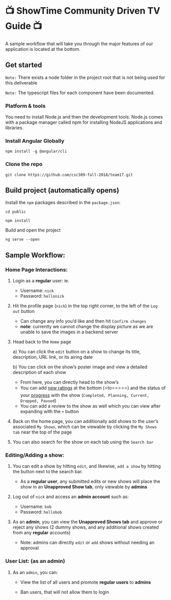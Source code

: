 # 📺 ShowTime Community Driven TV Guide 📺

A sample workflow that will take you through the major features of our application is located at the bottom.

## Get started

`Note:` There exists a node folder in the project root that is not being used for this deliverable

`Note:` The typescript files for each component have been documented.

### Platform & tools

You need to install Node.js and then the development tools. Node.js comes with a package manager called npm for installing NodeJS applications and libraries.


### Install Angular Globally

```shell
npm install -g @angular/cli

```

### Clone the repo

```shell
git clone https://github.com/csc309-fall-2018/team17.git

```

## Build project (automatically opens)

Install the `npm` packages described in the `package.json`:

```shell
cd public

npm install

```

Build and open the project

```shell
ng serve --open
```

## Sample Workflow:

### Home Page Interactions:

1. Login as a **regular** user: ie.

   - Username: `nick`
   - Password: `hellonick`

2. Hit the profile page (`nick`) in the top right corner, to the left of the `Log out` button

   - Can change any info you’d like and then hit `Confirm changes`
   - **note**: currently we cannot change the display picture as we are unable to save the images in a backend server

3. Head back to the `Home` page

   a) You can click the `edit` button on a show to change its title, description, URL link, or its airing date

   b) You can click on the show’s poster image and view a detailed description of each show

   - From here, you can directly head to the show’s  
   - You can add <u>new ratings</u> at the bottom (⭐to⭐⭐⭐⭐⭐) and the status of your <u>progress</u> with the show (`Completed, Planning, Current, Dropped, Paused`)
   - You can add a review to the show as well which you can view after expanding with the `+` button

4. Back on the home page, you can additionally add shows to the user’s associated `My Shows`, which can be viewable by clicking the `My Shows tab` near the top of the page

5. You can also search for the show on each tab using the `Search bar`

### Editing/Adding a show:

1. You can edit a show by hitting `edit`, and likewise, `add a show` by hitting the button next to the search bar.
   - As a **regular user**, any submitted edits or new shows will place the show in an **Unapproved Show tab**, only viewable by **admins**
2. Log out of `nick` and access an **admin account** such as:
   - Username: `bob`
   - Password: `hellobob`

1. As an **admin**, you can view the **Unapproved Shows tab** and approve or reject any shows (2 dummy shows, and any additional shows created from any **regular** accounts)
   - Note: admins can directly `edit` or `add` shows without needing an approval

### User List: (as an admin)

1. As an `admin`, you can:

   - View the list of all users and promote **regular users** to **admins**

   - Ban users, that will not allow them to login